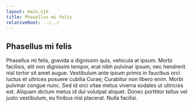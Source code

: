 ```yaml
---
layout: main.njk
title: Phasellus mi felis
relativeRoot: ../../
---
```

## Phasellus mi felis 
Phasellus mi felis, gravida a dignissim quis, vehicula at ipsum. Morbi facilisis, elit non dignissim tempor, erat nibh pulvinar ipsum, nec hendrerit nisl tortor sit amet augue. Vestibulum ante ipsum primis in faucibus orci luctus et ultrices posuere cubilia Curae; Curabitur non libero enim. Morbi pulvinar congue nunc. Sed id orci vitae metus viverra sodales ut ultricies est. Aliquam dictum metus id dui volutpat aliquet. Donec porttitor tellus vel justo vestibulum, eu finibus nisl placerat. Nulla facilisi.
